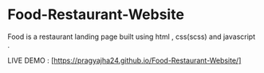 # Food-Restaurant-Website
Food is a restaurant landing page built using html , css(scss) and javascript .

LIVE DEMO : [https://pragyajha24.github.io/Food-Restaurant-Website/]
